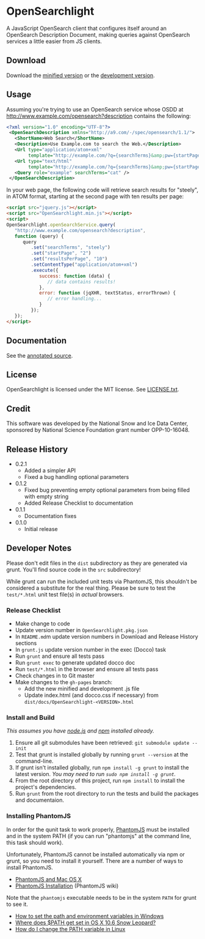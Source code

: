 # OpenSearchlight

A JavaScript OpenSearch client that configures itself around an OpenSearch
Description Document, making queries against OpenSearch services a little
easier from JS clients.

## Download
Download the [minified version][min] or the [development version][max].

[min]: https://raw.github.com/nsidc/OpenSearchlight/gh-pages/OpenSearchlight-0.1.2.min.js
[max]: https://raw.github.com/nsidc/OpenSearchlight/gh-pages/OpenSearchlight-0.1.2.js

## Usage

Assuming you're trying to use an OpenSearch service whose OSDD
at http://www.example.com/opensearch?description contains the following:

```xml
<?xml version="1.0" encoding="UTF-8"?>
 <OpenSearchDescription xmlns="http://a9.com/-/spec/opensearch/1.1/">
   <ShortName>Web Search</ShortName>
   <Description>Use Example.com to search the Web.</Description>
   <Url type="application/atom+xml"
        template="http://example.com/?q={searchTerms}&amp;pw={startPage?}&amp;n={resultsPerPage?}&amp;format=atom"/>
   <Url type="text/html" 
        template="http://example.com/?q={searchTerms}&amp;pw={startPage?}&amp;n={resultsPerPage?}"/>
   <Query role="example" searchTerms="cat" />
 </OpenSearchDescription>
```

In your web page, the following code will retrieve search results for "steely",
in ATOM format, starting at the second page with ten results per page:

```html
<script src="jquery.js"></script>
<script src="OpenSearchlight.min.js"></script>
<script>
OpenSearchlight.openSearchService.query(
   "http://www.example.com/opensearch?description",
   function (query) {
      query
         .set("searchTerms", "steely")
         .set("startPage", "2")
         .set("resultsPerPage", "10")
         .setContentType("application/atom+xml")
         .execute({
            success: function (data) {
               // data contains results!
            },
            error: function (jqXHR, textStatus, errorThrown) {
               // error handling...
            }
         });
   });
</script>
```

## Documentation
See the [annotated source][annotated_source].

[annotated_source]: http://nsidc.github.com/OpenSearchlight/

## License
OpenSearchlight is licensed under the MIT license.  See [LICENSE.txt][license].

[license]: https://raw.github.com/nsidc/OpenSearchlight/master/LICENSE.txt

## Credit

This software was developed by the National Snow and Ice Data Center, sponsored
by National Science Foundation grant number OPP-10-16048.

## Release History

* 0.2.1
  * Added a simpler API
  * Fixed a bug handling optional parameters
* 0.1.2
  * Fixed bug preventing empty optional parameters from being filled with empty string
  * Added Release Checklist to documentation
* 0.1.1
  * Documentation fixes
* 0.1.0
  * Initial release

## Developer Notes

Please don't edit files in the `dist` subdirectory as they are generated via
grunt. You'll find source code in the `src` subdirectory!

While grunt can run the included unit tests via PhantomJS, this shouldn't be
considered a substitute for the real thing. Please be sure to test the
`test/*.html` unit test file(s) in _actual_ browsers.

### Release Checklist

* Make change to code
* Update version number in `OpenSearchlight.pkg.json`
* In `README.md`m update version numbers in Download and Release History sections
* In `grunt.js` update version number in the exec (Docco) task
* Run `grunt` and ensure all tests pass
* Run `grunt exec` to generate updated docco doc
* Run `test/*.html` in the browser and ensure all tests pass
* Check changes in to Git master
* Make changes to the `gh-pages` branch:
  * Add the new minified and development .js file
  * Update index.html (and docco.css if necessary) from `dist/docs/OpenSearchlight-<VERSION>.html`


### Install and Build

_This assumes you have [node.js](http://nodejs.org/) and [npm](http://npmjs.org/) installed already._

1. Ensure all git submodules have been retrieved: `git submodule update --init`
2. Test that grunt is installed globally by running `grunt --version` at the command-line.
3. If grunt isn't installed globally, run `npm install -g grunt` to install the latest version. _You may need to run `sudo npm install -g grunt`._
4. From the root directory of this project, run `npm install` to install the project's dependencies.
5. Run `grunt` from the root directory to run the tests and build the packages and documentaion.

### Installing PhantomJS

In order for the qunit task to work properly,
[PhantomJS](http://www.phantomjs.org/) must be installed and in the system PATH
(if you can run "phantomjs" at the command line, this task should work).

Unfortunately, PhantomJS cannot be installed automatically via npm or grunt, so
you need to install it yourself. There are a number of ways to install
PhantomJS.

* [PhantomJS and Mac OS X](http://ariya.ofilabs.com/2012/02/phantomjs-and-mac-os-x.html)
* [PhantomJS Installation](http://code.google.com/p/phantomjs/wiki/Installation) (PhantomJS wiki)

Note that the `phantomjs` executable needs to be in the system `PATH` for grunt to see it.

* [How to set the path and environment variables in Windows](http://www.computerhope.com/issues/ch000549.htm)
* [Where does $PATH get set in OS X 10.6 Snow Leopard?](http://superuser.com/questions/69130/where-does-path-get-set-in-os-x-10-6-snow-leopard)
* [How do I change the PATH variable in Linux](https://www.google.com/search?q=How+do+I+change+the+PATH+variable+in+Linux)
